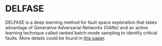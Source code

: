 # DELFASE

DELFASE is a deep learning method for fault space exploration that takes advantage of Generative Adversarial Networks (GANs) and an active learning technique called ranked batch-mode sampling to identify critical faults. More details could be found in [this paper](https://www.diva-portal.org/smash/record.jsf?pid=diva2%3A1682529&dswid=-4848).
